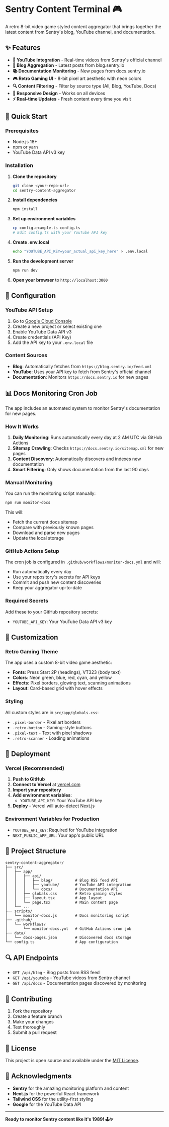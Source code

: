 # Sentry Content Terminal 🎮

A retro 8-bit video game styled content aggregator that brings together the latest content from Sentry's blog, YouTube channel, and documentation.

## ✨ Features

- **🎥 YouTube Integration** - Real-time videos from Sentry's official channel
- **📝 Blog Aggregation** - Latest posts from blog.sentry.io
- **📚 Documentation Monitoring** - New pages from docs.sentry.io
- **🎮 Retro Gaming UI** - 8-bit pixel art aesthetic with neon colors
- **🔍 Content Filtering** - Filter by source type (All, Blog, YouTube, Docs)
- **📱 Responsive Design** - Works on all devices
- **⚡ Real-time Updates** - Fresh content every time you visit

## 🚀 Quick Start

### Prerequisites

- Node.js 18+ 
- npm or yarn
- YouTube Data API v3 key

### Installation

1. **Clone the repository**
   ```bash
   git clone <your-repo-url>
   cd sentry-content-aggregator
   ```

2. **Install dependencies**
   ```bash
   npm install
   ```

3. **Set up environment variables**
   ```bash
   cp config.example.ts config.ts
   # Edit config.ts with your YouTube API key
   ```

4. **Create .env.local**
   ```bash
   echo "YOUTUBE_API_KEY=your_actual_api_key_here" > .env.local
   ```

5. **Run the development server**
   ```bash
   npm run dev
   ```

6. **Open your browser** to `http://localhost:3000`

## 🔧 Configuration

### YouTube API Setup

1. Go to [Google Cloud Console](https://console.cloud.google.com/)
2. Create a new project or select existing one
3. Enable YouTube Data API v3
4. Create credentials (API Key)
5. Add the API key to your `.env.local` file

### Content Sources

- **Blog**: Automatically fetches from `https://blog.sentry.io/feed.xml`
- **YouTube**: Uses your API key to fetch from Sentry's official channel
- **Documentation**: Monitors `https://docs.sentry.io` for new pages

## 📊 Docs Monitoring Cron Job

The app includes an automated system to monitor Sentry's documentation for new pages.

### How It Works

1. **Daily Monitoring**: Runs automatically every day at 2 AM UTC via GitHub Actions
2. **Sitemap Crawling**: Checks `https://docs.sentry.io/sitemap.xml` for new pages
3. **Content Discovery**: Automatically discovers and indexes new documentation
4. **Smart Filtering**: Only shows documentation from the last 90 days

### Manual Monitoring

You can run the monitoring script manually:

```bash
npm run monitor-docs
```

This will:
- Fetch the current docs sitemap
- Compare with previously known pages
- Download and parse new pages
- Update the local storage

### GitHub Actions Setup

The cron job is configured in `.github/workflows/monitor-docs.yml` and will:

- Run automatically every day
- Use your repository's secrets for API keys
- Commit and push new content discoveries
- Keep your aggregator up-to-date

### Required Secrets

Add these to your GitHub repository secrets:

- `YOUTUBE_API_KEY`: Your YouTube Data API v3 key

## 🎨 Customization

### Retro Gaming Theme

The app uses a custom 8-bit video game aesthetic:

- **Fonts**: Press Start 2P (headings), VT323 (body text)
- **Colors**: Neon green, blue, red, cyan, and yellow
- **Effects**: Pixel borders, glowing text, scanning animations
- **Layout**: Card-based grid with hover effects

### Styling

All custom styles are in `src/app/globals.css`:

- `.pixel-border` - Pixel art borders
- `.retro-button` - Gaming-style buttons
- `.pixel-text` - Text with pixel shadows
- `.retro-scanner` - Loading animations

## 🚀 Deployment

### Vercel (Recommended)

1. **Push to GitHub**
2. **Connect to Vercel** at [vercel.com](https://vercel.com)
3. **Import your repository**
4. **Add environment variables**:
   - `YOUTUBE_API_KEY`: Your YouTube API key
5. **Deploy** - Vercel will auto-detect Next.js

### Environment Variables for Production

- `YOUTUBE_API_KEY`: Required for YouTube integration
- `NEXT_PUBLIC_APP_URL`: Your app's public URL

## 📁 Project Structure

```
sentry-content-aggregator/
├── src/
│   ├── app/
│   │   ├── api/
│   │   │   ├── blog/          # Blog RSS feed API
│   │   │   ├── youtube/       # YouTube API integration
│   │   │   └── docs/          # Documentation API
│   │   ├── globals.css        # Retro gaming styles
│   │   ├── layout.tsx         # App layout
│   │   └── page.tsx           # Main content page
│   └── ...
├── scripts/
│   └── monitor-docs.js        # Docs monitoring script
├── .github/
│   └── workflows/
│       └── monitor-docs.yml   # GitHub Actions cron job
├── data/
│   └── docs-pages.json        # Discovered docs storage
└── config.ts                  # App configuration
```

## 🔍 API Endpoints

- `GET /api/blog` - Blog posts from RSS feed
- `GET /api/youtube` - YouTube videos from Sentry channel
- `GET /api/docs` - Documentation pages discovered by monitoring

## 🤝 Contributing

1. Fork the repository
2. Create a feature branch
3. Make your changes
4. Test thoroughly
5. Submit a pull request

## 📝 License

This project is open source and available under the [MIT License](LICENSE).

## 🙏 Acknowledgments

- **Sentry** for the amazing monitoring platform and content
- **Next.js** for the powerful React framework
- **Tailwind CSS** for the utility-first styling
- **Google** for the YouTube Data API

---

**Ready to monitor Sentry content like it's 1989! 🕹️✨**
